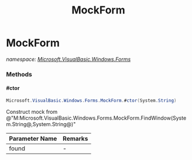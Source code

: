 ﻿---
title: MockForm
---

# MockForm
_namespace: [Microsoft.VisualBasic.Windows.Forms](N-Microsoft.VisualBasic.Windows.Forms.html)_





### Methods

#### #ctor
```csharp
Microsoft.VisualBasic.Windows.Forms.MockForm.#ctor(System.String)
```
Construct mock from @"M:Microsoft.VisualBasic.Windows.Forms.MockForm.FindWindow(System.String@,System.String@)"

|Parameter Name|Remarks|
|--------------|-------|
|found|-|



